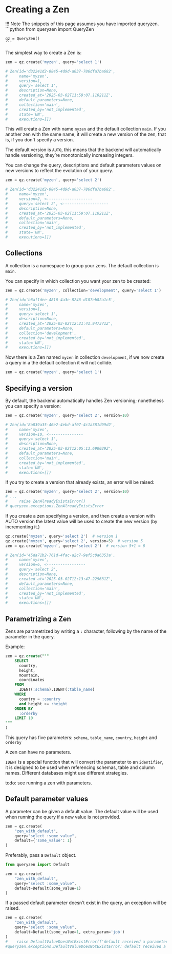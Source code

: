 # Creating a Zen

!!! Note
    The snippets of this page assumes you have imported queryzen.
    ```python
    from queryzen import QueryZen

    qz = QueryZen()
    ```
    

The simplest way to create a Zen is:

```python
zen = qz.create('myzen', query='select 1')

# Zen(id='d32241d2-0845-4d9d-a037-786dfa7ba682',
#     name='myzen',
#     version=1,
#     query='select 1',
#     description=None,
#     created_at='2025-03-02T11:59:07.110211Z',
#     default_parameters=None,
#     collection='main',
#     created_by='not_implemented',
#     state='UN',
#     executions=[])
```

This will create a Zen with name `myzen` and the default collection `main`. 
If you another zen with the same name, it will create a new version of the zen, that is, if you don't specify a version.

The default version is `AUTO`, this means that the backend will automatically handle versioning,
they’re monotonically increasing integers.

You can change the query, descriptions and default parameters values on new versions 
to reflect the evolution of your query.

```python
zen = qz.create('myzen', query='select 2')

# Zen(id='d32241d2-0845-4d9d-a037-786dfa7ba682',
#     name='myzen',
#     version=2, <--------------------
#     query='select 2', <--------------------
#     description=None,
#     created_at='2025-03-02T11:59:07.110211Z',
#     default_parameters=None,
#     collection='main',
#     created_by='not_implemented',
#     state='UN',
#     executions=[])
```

## Collections

A collection is a namespace to group your zens. The default collection is `main`.

You can specify in which collection you want your zen to be created:

```python
zen = qz.create('myzen', collection='development', query='select 1')

# Zen(id='b6af1dee-4816-4a3e-8246-d187eb82a1c5',
#     name='myzen',
#     version=1,
#     query='select 1',
#     description=None,
#     created_at='2025-03-02T12:21:41.947371Z',
#     default_parameters=None,
#     collection='development',
#     created_by='not_implemented',
#     state='UN',
#     executions=[])
```

Now there is a Zen named `myzen` in collection `development`, if we now create
a query in a the default collection it will not collide.

```python
zen = qz.create('myzen', query='select 1')
```

## Specifying a version

By default, the backend automatically handles Zen versioning; nonetheless
you can specify a version:

```python
zen = qz.create('myzen', query='select 2', version=10)

# Zen(id='8a839a35-46e2-4ebd-af07-4c1a381d99d2',
#     name='myzen',
#     version=10, <---------------
#     query='select 1',
#     description=None,
#     created_at='2025-03-02T12:05:13.690029Z',
#     default_parameters=None,
#     collection='main',
#     created_by='not_implemented',
#     state='UN',
#     executions=[])
```

If you try to create a version that already exists, an error will be raised:

```python
zen = qz.create('myzen', query='select 2', version=10)
# ...
#     raise ZenAlreadyExistsError()
# queryzen.exceptions.ZenAlreadyExistsError
```

If you create a zen specifying a version, and then create a version with AUTO version the latest value
will be used to create the new version (by incrementing it.)

```python
qz.create('myzen', query='select 2')  # version 1
qz.create('myzen', query='select 2', version=5)  # version 5
zen = qz.create('myzen', query='select 2')  # version 5+1 = 6

# Zen(id='45da71b2-761d-4fac-a2c7-9ef5c0a6353a',
#     name='myzen',
#     version=6, <-----------------
#     query='select 2',
#     description=None,
#     created_at='2025-03-02T12:13:47.229631Z',
#     default_parameters=None,
#     collection='main',
#     created_by='not_implemented',
#     state='UN',
#     executions=[])
```

## Parametrizing a Zen

Zens are parametrized by writing a `:` character, following by the name of the parameter in the query.

Example:

```sql
zen = qz.create("""
    SELECT
      country,
      height,
      mountain,
      coordinates
    FROM
      IDENT(:schema).IDENT(:table_name)
    WHERE
      country = :country
      and height >= :height
    ORDER BY
      :orderby
    LIMIT 10
"""
)
```

This query has five parameters: `schema`, `table_name`, `country`, `height` and `orderby`

A zen can have no parameters.

`IDENT` is a special function that will convert the parameter to an `identifier`, it is designed
to be used when referencing schemas, table and column names. Different databases might use different
strategies.

todo: see running a zen with parameters.

## Default parameter values

A parameter can be given a default value. The default value will be used when running the query
if a new value is not provided.

```python
zen = qz.create(
    "zen_with_default",
    query="select :some_value",
    default={'some_value': 1}
)
```

Preferably, pass a `Default` object.


```python
from queryzen import Default

zen = qz.create(
    "zen_with_default",
    query="select :some_value",
    default=Default(some_value=1)
)
```

If a passed default parameter doesn’t exist in the query, an exception will be raised.

```python
zen = qz.create(
    "zen_with_default",
    query="select :some_value",
    default=Default(some_value=1, extra_param='job')
)
#    raise DefaultValueDoesNotExistError(f'default received a parameter'
#queryzen.exceptions.DefaultValueDoesNotExistError: default received a parameter that is not in the query: 'extra_param'
```

